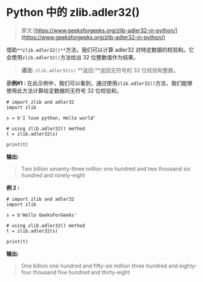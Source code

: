 # Python 中的 zlib.adler32()

> 原文:[https://www.geeksforgeeks.org/zlib-adler32-in-python/](https://www.geeksforgeeks.org/zlib-adler32-in-python/)

借助`**zlib.adler32()**`方法，我们可以计算 adler32 对特定数据的校验和。它会使用`zlib.adler32()`方法给出 32 位整数值作为结果。

> **语法:** `zlib.adler32(s)`
> **返回:**返回无符号的 32 位校验和整数。

**示例#1 :**
在此示例中，我们可以看到，通过使用`zlib.adler32()`方法，我们能够使用此方法计算给定数据的无符号 32 位校验和。

```
# import zlib and adler32
import zlib

s = b'I love python, Hello world'

# using zlib.adler32() method
t = zlib.adler32(s)

print(t)
```

**输出:**

> Two billion seventy-three million one hundred and two thousand six hundred and ninety-eight

**例 2 :**

```
# import zlib and adler32
import zlib

s = b'Hello GeeksForGeeks'

# using zlib.adler32() method
t = zlib.adler32(s)

print(t)
```

**输出:**

> One billion one hundred and fifty-six million three hundred and eighty-four thousand five hundred and thirty-eight